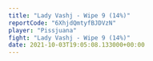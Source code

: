 ```yaml
---
title: "Lady Vashj - Wipe 9 (14%)"
reportCode: "6XhjdQmtyfBJDVzN"
player: "Pissjuana"
fight: "Lady Vashj - Wipe 9 (14%)"
date: 2021-10-03T19:05:08.133000+00:00
---
```

